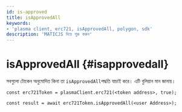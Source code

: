 ```yaml
---
id: is-approved
title: isApprovedAll
keywords:
- 'plasma client, erc721, isApprovedAll, polygon, sdk'
description: 'MATICJS দিয়ে শুরু করুন'
---
```


# isApprovedAll {#isapprovedall}

সবগুলো টোকেন অনুমোদিত কিনা তা `isApprovedAll`পদ্ধতি যাচাই করে। এটি বুলিয়ান মান জানায়।

```
const erc721Token = plasmaClient.erc721(<token address>, true);

const result = await erc721Token.isApprovedAll(<user Address>);

```

